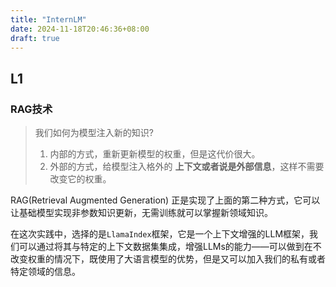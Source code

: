 ```yaml
---
title: "InternLM"
date: 2024-11-18T20:46:36+08:00
draft: true
---
```


## L1

### RAG技术

> 我们如何为模型注入新的知识?
>
> 1. 内部的方式，重新更新模型的权重，但是这代价很大。
> 2. 外部的方式，给模型注入格外的 **上下文或者说是外部信息**，这样不需要改变它的权重。

RAG(Retrieval Augmented Generation) 正是实现了上面的第二种方式，它可以让基础模型实现非参数知识更新，无需训练就可以掌握新领域知识。

在这次实践中，选择的是`LlamaIndex`框架，它是一个上下文增强的LLM框架，我们可以通过将其与特定的上下文数据集集成，增强LLMs的能力——可以做到在不改变权重的情况下，既使用了大语言模型的优势，但是又可以加入我们的私有或者特定领域的信息。


